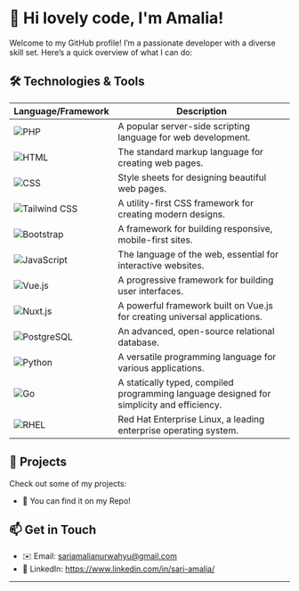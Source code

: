 # 👋 Hi lovely code, I'm Amalia!

Welcome to my GitHub profile! I’m a passionate developer with a diverse skill set. Here’s a quick overview of what I can do:

## 🛠️ Technologies & Tools

| **Language/Framework** | **Description** |
|------------------------|------------------|
| ![PHP](https://img.shields.io/badge/PHP-777BB4?style=flat-square&logo=php&logoColor=white)  | A popular server-side scripting language for web development. |
| ![HTML](https://img.shields.io/badge/HTML5-E34F26?style=flat-square&logo=html5&logoColor=white) | The standard markup language for creating web pages. |
| ![CSS](https://img.shields.io/badge/CSS3-1572B6?style=flat-square&logo=css3&logoColor=white) | Style sheets for designing beautiful web pages. |
| ![Tailwind CSS](https://img.shields.io/badge/Tailwind%20CSS-06B6D4?style=flat-square&logo=tailwind-css&logoColor=white) | A utility-first CSS framework for creating modern designs. |
| ![Bootstrap](https://img.shields.io/badge/Bootstrap-7952B3?style=flat-square&logo=bootstrap&logoColor=white) | A framework for building responsive, mobile-first sites. |
| ![JavaScript](https://img.shields.io/badge/JavaScript-F7DF1E?style=flat-square&logo=javascript&logoColor=black) | The language of the web, essential for interactive websites. |
| ![Vue.js](https://img.shields.io/badge/Vue.js-4FC08D?style=flat-square&logo=vue.js&logoColor=white) | A progressive framework for building user interfaces. |
| ![Nuxt.js](https://img.shields.io/badge/Nuxt.js-00DC82?style=flat-square&logo=nuxt.js&logoColor=white) | A powerful framework built on Vue.js for creating universal applications. |
| ![PostgreSQL](https://img.shields.io/badge/PostgreSQL-4169E1?style=flat-square&logo=postgresql&logoColor=white) | An advanced, open-source relational database. |
| ![Python](https://img.shields.io/badge/Python-3776AB?style=flat-square&logo=python&logoColor=white) | A versatile programming language for various applications. |
| ![Go](https://img.shields.io/badge/Go-00ADD8?style=flat-square&logo=go&logoColor=white) | A statically typed, compiled programming language designed for simplicity and efficiency. |
| ![RHEL](https://img.shields.io/badge/RHEL-CC0000?style=flat-square&logo=redhat&logoColor=white) | Red Hat Enterprise Linux, a leading enterprise operating system. |

## 🚀 Projects

Check out some of my projects:
- 🌟 You can find it on my Repo!

## 📫 Get in Touch
- ✉️ Email: sariamalianurwahyu@gmail.com
- 💼 LinkedIn: https://www.linkedin.com/in/sari-amalia/

---


